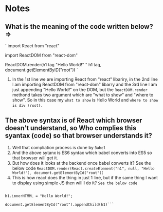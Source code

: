 # Notes

## What is the meaning of the code written below? =>
 
` import React from "react"

import ReactDOM from "react-dom"

ReactDOM.render(h1 tag "Hello World!" " h1 tag, document.getElementByID("root")) `

1. In the 1st line we are importing React from "react" libariry, in the 2nd line I am importing ReactDOM from "react-dom" libarry and the 3rd line I am just appending "Hello World!" on the DOM, but the `ReactDOM.render` methond takes two argument which are "what to show" and "where to show". So in this case my `what to show` is Hello World and `where to show is div (root)`.

## The above syntax is of React which browser doesn't understand, so Who complies this syantax (code) so that browser understands it?

1. Well that compliation process is done by `Babel`
2. And the above sytanx is ES6 syntax which babel converts into ES5 so that browser will get it.
3. But how does it looks at the backend once babel converts it? See the below code
`ReactDOM.render(React.createElement("h1", null, "Hello World!"), document.getElementById("root"))`
4. This is how react does the thing in just 1 line, but if the same thing I want to display using simple JS then will I do it? `See the below code`
```var h1 = document.createElement("h1");

h1.innerHTMML = "Hello World!";

document.getElementById("root").appendChild(h1)```
